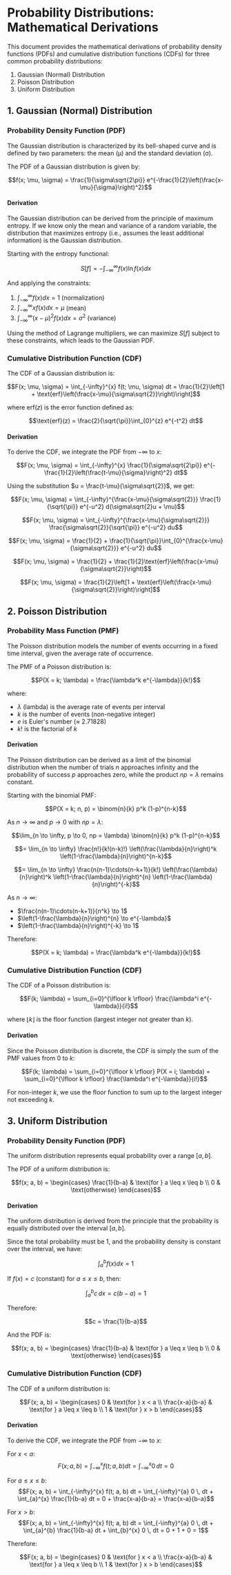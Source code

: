 # Probability Distributions: Mathematical Derivations

This document provides the mathematical derivations of probability density functions (PDFs) and cumulative distribution functions (CDFs) for three common probability distributions:

1. Gaussian (Normal) Distribution
2. Poisson Distribution
3. Uniform Distribution

## 1. Gaussian (Normal) Distribution

### Probability Density Function (PDF)

The Gaussian distribution is characterized by its bell-shaped curve and is defined by two parameters: the mean (μ) and the standard deviation (σ).

The PDF of a Gaussian distribution is given by:

$$f(x; \mu, \sigma) = \frac{1}{\sigma\sqrt{2\pi}} e^{-\frac{1}{2}\left(\frac{x-\mu}{\sigma}\right)^2}$$

#### Derivation

The Gaussian distribution can be derived from the principle of maximum entropy. If we know only the mean and variance of a random variable, the distribution that maximizes entropy (i.e., assumes the least additional information) is the Gaussian distribution.

Starting with the entropy functional:

$$S[f] = -\int_{-\infty}^{\infty} f(x) \ln f(x) dx$$

And applying the constraints:

1. $\int_{-\infty}^{\infty} f(x) dx = 1$ (normalization)
2. $\int_{-\infty}^{\infty} x f(x) dx = \mu$ (mean)
3. $\int_{-\infty}^{\infty} (x-\mu)^2 f(x) dx = \sigma^2$ (variance)

Using the method of Lagrange multipliers, we can maximize $S[f]$ subject to these constraints, which leads to the Gaussian PDF.

### Cumulative Distribution Function (CDF)

The CDF of a Gaussian distribution is:

$$F(x; \mu, \sigma) = \int_{-\infty}^{x} f(t; \mu, \sigma) dt = \frac{1}{2}\left[1 + \text{erf}\left(\frac{x-\mu}{\sigma\sqrt{2}}\right)\right]$$

where $\text{erf}(z)$ is the error function defined as:

$$\text{erf}(z) = \frac{2}{\sqrt{\pi}}\int_{0}^{z} e^{-t^2} dt$$

#### Derivation

To derive the CDF, we integrate the PDF from $-\infty$ to $x$:

$$F(x; \mu, \sigma) = \int_{-\infty}^{x} \frac{1}{\sigma\sqrt{2\pi}} e^{-\frac{1}{2}\left(\frac{t-\mu}{\sigma}\right)^2} dt$$

Using the substitution $u = \frac{t-\mu}{\sigma\sqrt{2}}$, we get:

$$F(x; \mu, \sigma) = \int_{-\infty}^{\frac{x-\mu}{\sigma\sqrt{2}}} \frac{1}{\sqrt{\pi}} e^{-u^2} d(\sigma\sqrt{2}u + \mu)$$

$$F(x; \mu, \sigma) = \int_{-\infty}^{\frac{x-\mu}{\sigma\sqrt{2}}} \frac{\sigma\sqrt{2}}{\sqrt{\pi}} e^{-u^2} du$$

$$F(x; \mu, \sigma) = \frac{1}{2} + \frac{1}{\sqrt{\pi}}\int_{0}^{\frac{x-\mu}{\sigma\sqrt{2}}} e^{-u^2} du$$

$$F(x; \mu, \sigma) = \frac{1}{2} + \frac{1}{2}\text{erf}\left(\frac{x-\mu}{\sigma\sqrt{2}}\right)$$

$$F(x; \mu, \sigma) = \frac{1}{2}\left[1 + \text{erf}\left(\frac{x-\mu}{\sigma\sqrt{2}}\right)\right]$$

## 2. Poisson Distribution

### Probability Mass Function (PMF)

The Poisson distribution models the number of events occurring in a fixed time interval, given the average rate of occurrence.

The PMF of a Poisson distribution is:

$$P(X = k; \lambda) = \frac{\lambda^k e^{-\lambda}}{k!}$$

where:
- $\lambda$ (lambda) is the average rate of events per interval
- $k$ is the number of events (non-negative integer)
- $e$ is Euler's number (≈ 2.71828)
- $k!$ is the factorial of $k$

#### Derivation

The Poisson distribution can be derived as a limit of the binomial distribution when the number of trials $n$ approaches infinity and the probability of success $p$ approaches zero, while the product $np = \lambda$ remains constant.

Starting with the binomial PMF:

$$P(X = k; n, p) = \binom{n}{k} p^k (1-p)^{n-k}$$

As $n \to \infty$ and $p \to 0$ with $np = \lambda$:

$$\lim_{n \to \infty, p \to 0, np = \lambda} \binom{n}{k} p^k (1-p)^{n-k}$$

$$= \lim_{n \to \infty} \frac{n!}{k!(n-k)!} \left(\frac{\lambda}{n}\right)^k \left(1-\frac{\lambda}{n}\right)^{n-k}$$

$$= \lim_{n \to \infty} \frac{n(n-1)\cdots(n-k+1)}{k!} \left(\frac{\lambda}{n}\right)^k \left(1-\frac{\lambda}{n}\right)^{n} \left(1-\frac{\lambda}{n}\right)^{-k}$$

As $n \to \infty$:
- $\frac{n(n-1)\cdots(n-k+1)}{n^k} \to 1$
- $\left(1-\frac{\lambda}{n}\right)^{n} \to e^{-\lambda}$
- $\left(1-\frac{\lambda}{n}\right)^{-k} \to 1$

Therefore:

$$P(X = k; \lambda) = \frac{\lambda^k e^{-\lambda}}{k!}$$

### Cumulative Distribution Function (CDF)

The CDF of a Poisson distribution is:

$$F(k; \lambda) = \sum_{i=0}^{\lfloor k \rfloor} \frac{\lambda^i e^{-\lambda}}{i!}$$

where $\lfloor k \rfloor$ is the floor function (largest integer not greater than $k$).

#### Derivation

Since the Poisson distribution is discrete, the CDF is simply the sum of the PMF values from 0 to $k$:

$$F(k; \lambda) = \sum_{i=0}^{\lfloor k \rfloor} P(X = i; \lambda) = \sum_{i=0}^{\lfloor k \rfloor} \frac{\lambda^i e^{-\lambda}}{i!}$$

For non-integer $k$, we use the floor function to sum up to the largest integer not exceeding $k$.

## 3. Uniform Distribution

### Probability Density Function (PDF)

The uniform distribution represents equal probability over a range $[a, b]$.

The PDF of a uniform distribution is:

$$f(x; a, b) = \begin{cases}
\frac{1}{b-a} & \text{for } a \leq x \leq b \\
0 & \text{otherwise}
\end{cases}$$

#### Derivation

The uniform distribution is derived from the principle that the probability is equally distributed over the interval $[a, b]$.

Since the total probability must be 1, and the probability density is constant over the interval, we have:

$$\int_{a}^{b} f(x) dx = 1$$

If $f(x) = c$ (constant) for $a \leq x \leq b$, then:

$$\int_{a}^{b} c \, dx = c(b-a) = 1$$

Therefore:

$$c = \frac{1}{b-a}$$

And the PDF is:

$$f(x; a, b) = \begin{cases}
\frac{1}{b-a} & \text{for } a \leq x \leq b \\
0 & \text{otherwise}
\end{cases}$$

### Cumulative Distribution Function (CDF)

The CDF of a uniform distribution is:

$$F(x; a, b) = \begin{cases}
0 & \text{for } x < a \\
\frac{x-a}{b-a} & \text{for } a \leq x \leq b \\
1 & \text{for } x > b
\end{cases}$$

#### Derivation

To derive the CDF, we integrate the PDF from $-\infty$ to $x$:

For $x < a$:
$$F(x; a, b) = \int_{-\infty}^{x} f(t; a, b) dt = \int_{-\infty}^{x} 0 \, dt = 0$$

For $a \leq x \leq b$:
$$F(x; a, b) = \int_{-\infty}^{x} f(t; a, b) dt = \int_{-\infty}^{a} 0 \, dt + \int_{a}^{x} \frac{1}{b-a} dt = 0 + \frac{x-a}{b-a} = \frac{x-a}{b-a}$$

For $x > b$:
$$F(x; a, b) = \int_{-\infty}^{x} f(t; a, b) dt = \int_{-\infty}^{a} 0 \, dt + \int_{a}^{b} \frac{1}{b-a} dt + \int_{b}^{x} 0 \, dt = 0 + 1 + 0 = 1$$

Therefore:

$$F(x; a, b) = \begin{cases}
0 & \text{for } x < a \\
\frac{x-a}{b-a} & \text{for } a \leq x \leq b \\
1 & \text{for } x > b
\end{cases}$$ 